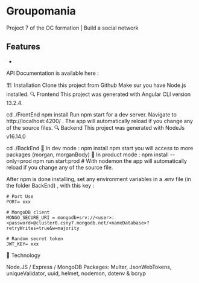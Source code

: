 # Groupomania
Project 7 of the OC formation | Build a social network

## Features

- 


API Documentation is available here : 

🏗️ Installation
Clone this project from Github
Make sur you have Node.js installed.
🔍 Frontend
This project was generated with Angular CLI version 13.2.4.

cd ./FrontEnd
npm install
Run npm start for a dev server. Navigate to http://localhost:4200/ . The app will automatically reload if you change any of the source files.
🔍 Backend
This project was generated with NodeJs v16.14.0

cd ./BackEnd
🚧 In dev mode :
npm install
npm start
you will access to more packages (morgan, morganBody)
🚀 In product mode :
npm install --only=prod
npm run start:prod #
With nodemon the app will automatically reload if you change any of the source file.

After npm is done installing, set any environment variables in a .env file (in the folder BackEnd) , with this key :
```
# Port Use
PORT= xxx

# MongoDB client
MONGO_SECURE_URI = mongodb+srv://<user>:<password>@cluster0.csny7.mongodb.net/<nameDatabase>?retryWrites=true&w=majority

# Random secret token
JWT_KEY= xxx
```
🔨 Technology


Node.JS / Express / MongoDB
Packages: Multer, JsonWebTokens, uniqueValidator, uuid, helmet, nodemon, dotenv & bcryp

